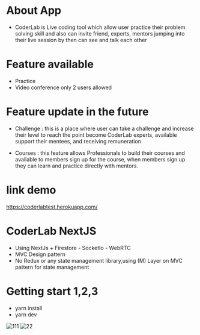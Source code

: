 # About App
- CoderLab is Live coding tool which allow user practice their problem solving skill and also can invite friend, experts, mentors jumping into their live session by then can see and talk each other

# Feature available 
- Practice  
- Video conference only 2 users allowed 

# Feature update in the future
- Challenge : this is a place where user can take a challenge and increase their level to reach the point become CoderLab experts, available support their mentees, and receiving remuneration

- Courses : this feature allows Professionals to build their courses and  available to members sign up for the course, when members sign up they can learn and practice directly with mentors.


# link demo 
https://coderlabtest.herokuapp.com/

# CoderLab NextJS 
- Using NextJs + Firestore - SocketIo - WebRTC
- MVC Design pattern 
- No Redux or any state management library,using (M) Layer on MVC pattern for state management

# Getting start 1,2,3

- yarn install 
- yarn dev

![111](https://user-images.githubusercontent.com/44365604/209258156-25c45703-a536-4c28-8b5d-d18ada49e68b.PNG)
![22](https://user-images.githubusercontent.com/44365604/209258169-32682f0e-834d-4998-a26b-5ec02819c170.PNG)
